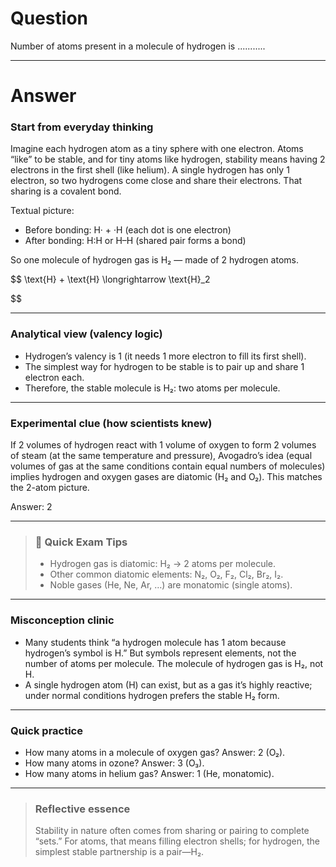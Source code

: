 # Question
Number of atoms present in a molecule of hydrogen is ...........

---
# Answer

### Start from everyday thinking

Imagine each hydrogen atom as a tiny sphere with one electron. Atoms “like” to be stable, and for tiny atoms like hydrogen, stability means having 2 electrons in the first shell (like helium). A single hydrogen has only 1 electron, so two hydrogens come close and share their electrons. That sharing is a covalent bond.

Textual picture:
- Before bonding: H· + ·H  (each dot is one electron)
- After bonding: H:H or H–H  (shared pair forms a bond)

So one molecule of hydrogen gas is H₂ — made of 2 hydrogen atoms.

$$
\text{H} + \text{H} \longrightarrow \text{H}_2

$$

---

### Analytical view (valency logic)

- Hydrogen’s valency is 1 (it needs 1 more electron to fill its first shell).
- The simplest way for hydrogen to be stable is to pair up and share 1 electron each.
- Therefore, the stable molecule is H₂: two atoms per molecule.

---

### Experimental clue (how scientists knew)

If 2 volumes of hydrogen react with 1 volume of oxygen to form 2 volumes of steam (at the same temperature and pressure), Avogadro’s idea (equal volumes of gas at the same conditions contain equal numbers of molecules) implies hydrogen and oxygen gases are diatomic (H₂ and O₂). This matches the 2-atom picture.

Answer: 2

---

> ### 🧠 Quick Exam Tips
> - Hydrogen gas is diatomic: H₂ → 2 atoms per molecule.
> - Other common diatomic elements: N₂, O₂, F₂, Cl₂, Br₂, I₂.
> - Noble gases (He, Ne, Ar, …) are monatomic (single atoms).

---

### Misconception clinic
- Many students think “a hydrogen molecule has 1 atom because hydrogen’s symbol is H.” But symbols represent elements, not the number of atoms per molecule. The molecule of hydrogen gas is H₂, not H.
- A single hydrogen atom (H) can exist, but as a gas it’s highly reactive; under normal conditions hydrogen prefers the stable H₂ form.

---

### Quick practice
- How many atoms in a molecule of oxygen gas? Answer: 2 (O₂).
- How many atoms in ozone? Answer: 3 (O₃).
- How many atoms in helium gas? Answer: 1 (He, monatomic).

---

> ### Reflective essence
> Stability in nature often comes from sharing or pairing to complete “sets.” For atoms, that means filling electron shells; for hydrogen, the simplest stable partnership is a pair—H₂.